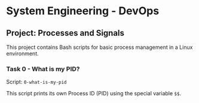 # System Engineering - DevOps

## Project: Processes and Signals

This project contains Bash scripts for basic process management in a Linux environment.

### Task 0 - What is my PID?

Script: `0-what-is-my-pid`

This script prints its own Process ID (PID) using the special variable `$$`.
